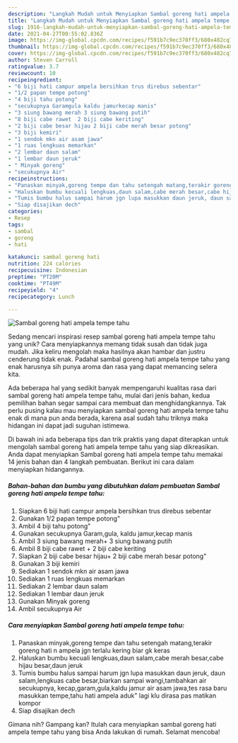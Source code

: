 ```yaml
---
description: "Langkah Mudah untuk Menyiapkan Sambal goreng hati ampela tempe tahu Anti Gagal"
title: "Langkah Mudah untuk Menyiapkan Sambal goreng hati ampela tempe tahu Anti Gagal"
slug: 1916-langkah-mudah-untuk-menyiapkan-sambal-goreng-hati-ampela-tempe-tahu-anti-gagal
date: 2021-04-27T00:55:02.836Z
image: https://img-global.cpcdn.com/recipes/f591b7c9ec370ff3/680x482cq70/sambal-goreng-hati-ampela-tempe-tahu-foto-resep-utama.jpg
thumbnail: https://img-global.cpcdn.com/recipes/f591b7c9ec370ff3/680x482cq70/sambal-goreng-hati-ampela-tempe-tahu-foto-resep-utama.jpg
cover: https://img-global.cpcdn.com/recipes/f591b7c9ec370ff3/680x482cq70/sambal-goreng-hati-ampela-tempe-tahu-foto-resep-utama.jpg
author: Steven Carroll
ratingvalue: 3.7
reviewcount: 10
recipeingredient:
- "6 biji hati campur ampela bersihkan trus direbus sebentar"
- "1/2 papan tempe potong"
- "4 biji tahu potong"
- "secukupnya Garamgula kaldu jamurkecap manis"
- "3 siung bawang merah 3 siung bawang putih"
- "8 biji cabe rawet  2 biji cabe keriting"
- "2 biji cabe besar hijau 2 biji cabe merah besar potong"
- "3 biji kemiri"
- "1 sendok mkn air asam jawa"
- "1 ruas lengkuas memarkan"
- "2 lembar daun salam"
- "1 lembar daun jeruk"
- " Minyak goreng"
- "secukupnya Air"
recipeinstructions:
- "Panaskan minyak,goreng tempe dan tahu setengah matang,terakir goreng hati n ampela jgn terlalu kering biar gk keras"
- "Haluskan bumbu kecuali lengkuas,daun salam,cabe merah besar,cabe hijau besar,daun jeruk"
- "Tumis bumbu halus sampai harum jgn lupa masukkan daun jeruk, daun salam,lengkuas cabe besar,biarkan sampai wangi,tambahkan air secukupnya, kecap,garam,gula,kaldu jamur air asam jawa,tes rasa baru masukkan tempe,tahu hati ampela aduk&#34; lagi klu dirasa pas matikan kompor"
- "Siap disajikan dech"
categories:
- Resep
tags:
- sambal
- goreng
- hati

katakunci: sambal goreng hati 
nutrition: 224 calories
recipecuisine: Indonesian
preptime: "PT20M"
cooktime: "PT49M"
recipeyield: "4"
recipecategory: Lunch

---
```



![Sambal goreng hati ampela tempe tahu](https://img-global.cpcdn.com/recipes/f591b7c9ec370ff3/680x482cq70/sambal-goreng-hati-ampela-tempe-tahu-foto-resep-utama.jpg)

Sedang mencari inspirasi resep sambal goreng hati ampela tempe tahu yang unik? Cara menyiapkannya memang tidak susah dan tidak juga mudah. Jika keliru mengolah maka hasilnya akan hambar dan justru cenderung tidak enak. Padahal sambal goreng hati ampela tempe tahu yang enak harusnya sih punya aroma dan rasa yang dapat memancing selera kita.



Ada beberapa hal yang sedikit banyak mempengaruhi kualitas rasa dari sambal goreng hati ampela tempe tahu, mulai dari jenis bahan, kedua pemilihan bahan segar sampai cara membuat dan menghidangkannya. Tak perlu pusing kalau mau menyiapkan sambal goreng hati ampela tempe tahu enak di mana pun anda berada, karena asal sudah tahu triknya maka hidangan ini dapat jadi suguhan istimewa.


Di bawah ini ada beberapa tips dan trik praktis yang dapat diterapkan untuk mengolah sambal goreng hati ampela tempe tahu yang siap dikreasikan. Anda dapat menyiapkan Sambal goreng hati ampela tempe tahu memakai 14 jenis bahan dan 4 langkah pembuatan. Berikut ini cara dalam menyiapkan hidangannya.

<!--inarticleads1-->

##### Bahan-bahan dan bumbu yang dibutuhkan dalam pembuatan Sambal goreng hati ampela tempe tahu:

1. Siapkan 6 biji hati campur ampela bersihkan trus direbus sebentar
1. Gunakan 1/2 papan tempe potong&#34;
1. Ambil 4 biji tahu potong&#34;
1. Gunakan secukupnya Garam,gula, kaldu jamur,kecap manis
1. Ambil 3 siung bawang merah+ 3 siung bawang putih
1. Ambil 8 biji cabe rawet + 2 biji cabe keriting
1. Siapkan 2 biji cabe besar hijau+ 2 biji cabe merah besar potong&#34;
1. Gunakan 3 biji kemiri
1. Sediakan 1 sendok mkn air asam jawa
1. Sediakan 1 ruas lengkuas memarkan
1. Sediakan 2 lembar daun salam
1. Sediakan 1 lembar daun jeruk
1. Gunakan  Minyak goreng
1. Ambil secukupnya Air




<!--inarticleads2-->

##### Cara menyiapkan Sambal goreng hati ampela tempe tahu:

1. Panaskan minyak,goreng tempe dan tahu setengah matang,terakir goreng hati n ampela jgn terlalu kering biar gk keras
1. Haluskan bumbu kecuali lengkuas,daun salam,cabe merah besar,cabe hijau besar,daun jeruk
1. Tumis bumbu halus sampai harum jgn lupa masukkan daun jeruk, daun salam,lengkuas cabe besar,biarkan sampai wangi,tambahkan air secukupnya, kecap,garam,gula,kaldu jamur air asam jawa,tes rasa baru masukkan tempe,tahu hati ampela aduk&#34; lagi klu dirasa pas matikan kompor
1. Siap disajikan dech




Gimana nih? Gampang kan? Itulah cara menyiapkan sambal goreng hati ampela tempe tahu yang bisa Anda lakukan di rumah. Selamat mencoba!
